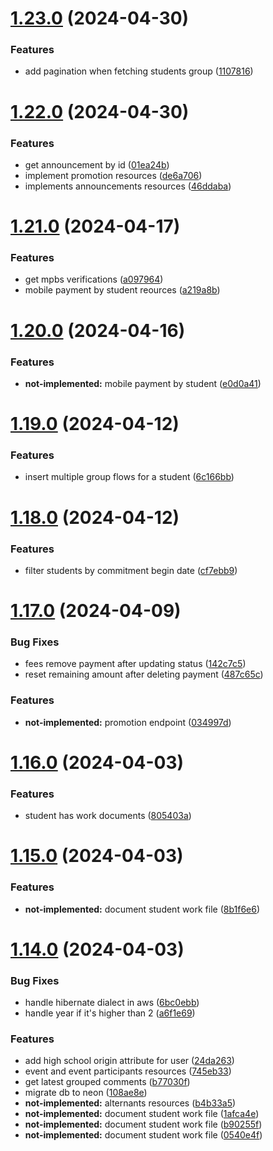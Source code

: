 # [1.23.0](https://github.com/hei-school/hei-admin-api/compare/v1.22.0...v1.23.0) (2024-04-30)


### Features

* add pagination when fetching students group  ([1107816](https://github.com/hei-school/hei-admin-api/commit/1107816ce4d196a70982cc6c579f9c1b3a119e8d))



# [1.22.0](https://github.com/hei-school/hei-admin-api/compare/v1.21.0...v1.22.0) (2024-04-30)


### Features

* get announcement by id ([01ea24b](https://github.com/hei-school/hei-admin-api/commit/01ea24bffafbc6019fa5ef5b98dda9a43f34e3b3))
* implement promotion resources ([de6a706](https://github.com/hei-school/hei-admin-api/commit/de6a706098b70f1031ca82e8c66bc5747e2db43f))
* implements announcements resources ([46ddaba](https://github.com/hei-school/hei-admin-api/commit/46ddaba53ae599096c2c6601b696bb37de1705d2))



# [1.21.0](https://github.com/hei-school/hei-admin-api/compare/v1.20.0...v1.21.0) (2024-04-17)


### Features

* get mpbs verifications ([a097964](https://github.com/hei-school/hei-admin-api/commit/a0979649e38667e31b0f27eb0cb6fc13658d3e19))
* mobile payment by student reources  ([a219a8b](https://github.com/hei-school/hei-admin-api/commit/a219a8bc8f52665f90f470fdb74a88cb57284a2d))



# [1.20.0](https://github.com/hei-school/hei-admin-api/compare/v1.19.0...v1.20.0) (2024-04-16)


### Features

* **not-implemented:** mobile payment by student  ([e0d0a41](https://github.com/hei-school/hei-admin-api/commit/e0d0a41257af7da7bb716d5dae7c4b9875a40757))



# [1.19.0](https://github.com/hei-school/hei-admin-api/compare/v1.18.0...v1.19.0) (2024-04-12)


### Features

* insert multiple group flows for a student  ([6c166bb](https://github.com/hei-school/hei-admin-api/commit/6c166bb7d8512af81f286e99435295f3e9270636))



# [1.18.0](https://github.com/hei-school/hei-admin-api/compare/v1.17.0...v1.18.0) (2024-04-12)


### Features

* filter students by commitment begin date  ([cf7ebb9](https://github.com/hei-school/hei-admin-api/commit/cf7ebb947bc0e33628bdefebda01ff744d05a012))



# [1.17.0](https://github.com/hei-school/hei-admin-api/compare/v1.16.0...v1.17.0) (2024-04-09)


### Bug Fixes

* fees remove payment after updating status  ([142c7c5](https://github.com/hei-school/hei-admin-api/commit/142c7c5f76bcd0716c4857e4e919a257cc27a4e0))
* reset remaining amount after deleting payment  ([487c65c](https://github.com/hei-school/hei-admin-api/commit/487c65c6a22f195fd09de564b7b0799f74b2d342))


### Features

* **not-implemented:** promotion endpoint ([034997d](https://github.com/hei-school/hei-admin-api/commit/034997d82801502e490a8b31f76e80eaef1fa849))



# [1.16.0](https://github.com/hei-school/hei-admin-api/compare/v1.15.0...v1.16.0) (2024-04-03)


### Features

* student has work documents  ([805403a](https://github.com/hei-school/hei-admin-api/commit/805403af70f80da7a7f72de62da7e05616ce5bb1))



# [1.15.0](https://github.com/hei-school/hei-admin-api/compare/v1.14.0...v1.15.0) (2024-04-03)


### Features

* **not-implemented:** document student work file  ([8b1f6e6](https://github.com/hei-school/hei-admin-api/commit/8b1f6e6dcbba721a45c48226e8d15959646f3ab6))



# [1.14.0](https://github.com/hei-school/hei-admin-api/compare/v1.11.0...v1.14.0) (2024-04-03)


### Bug Fixes

* handle hibernate dialect in aws  ([6bc0ebb](https://github.com/hei-school/hei-admin-api/commit/6bc0ebb0901ff337bf92f39c12d36f48a29e6f33))
* handle year if it's higher than 2  ([a6f1e69](https://github.com/hei-school/hei-admin-api/commit/a6f1e695c94cc2e9d7c090117cef3aaf5802bc82))


### Features

* add high school origin attribute for user ([24da263](https://github.com/hei-school/hei-admin-api/commit/24da26313d1c9b888e00553a7d9e57ab86dae9dd))
* event and event participants resources ([745eb33](https://github.com/hei-school/hei-admin-api/commit/745eb33a79718ab730afe80b12d1ddfd54d9a6a9))
* get latest grouped comments   ([b77030f](https://github.com/hei-school/hei-admin-api/commit/b77030fb7416bfbf4692e2970847640df6a0cf67))
* migrate db to neon ([108ae8e](https://github.com/hei-school/hei-admin-api/commit/108ae8e4f7247bc96b3566780abdbeb5b5d795d4))
* **not-implemented:** alternants resources  ([b4b33a5](https://github.com/hei-school/hei-admin-api/commit/b4b33a54f7adbad98a77ada866c95ed267c5b020))
* **not-implemented:** document student work file  ([1afca4e](https://github.com/hei-school/hei-admin-api/commit/1afca4e7b910e03971c3220151082e5324c22b7e))
* **not-implemented:** document student work file  ([b90255f](https://github.com/hei-school/hei-admin-api/commit/b90255f329a2b69cf6a93c833abb17d49a4fc8c8))
* **not-implemented:** document student work file  ([0540e4f](https://github.com/hei-school/hei-admin-api/commit/0540e4f7a99890394d025db919483620b591c8dc))



